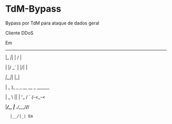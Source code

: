 # TdM-Bypass
Bypass por TdM para ataque de dados geral

Cliente DDoS


Em
 _____   _ __  __          

 |_   _|_| |  \/  |         

   | |/ _` | |\/| |         

  ___|\__,_|_|  |_|         

 | _ )_  _ _ __  __ _ ______

 | _ \ || | '_ \/ _` (_-<_-<

 |___/\_, | .__/\__,_/__/__/

      |__/|_| Em
